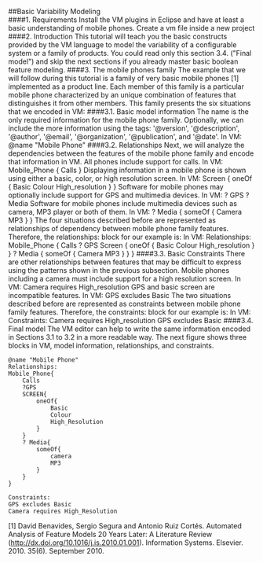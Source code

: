 ##Basic Variability Modeling  
####1. Requirements
    Install the VM plugins in Eclipse and have at least a basic understanding of mobile phones.
    Create a vm file inside a new project
####2. Introduction
This tutorial will teach you the basic constructs provided by the VM language to model the variability of a configurable system or a family of products. You could read only this section 3.4. ("Final model") and skip the next sections if you already master basic boolean feature modeling.
####3. The mobile phones family
The example that we will follow during this tutorial is a family of very basic mobile phones [1] implemented as a product line. Each member of this family is a particular mobile phone characterized by an unique combination of features that distinguishes it from other members. This family presents the six situations that we encoded in VM:
####3.1. Basic model information
The name is the only required information for the mobile phone family. Optionally, we can include the more information using the tags: '@version', '@description', '@author', '@email', '@organization', '@publication', and '@date'.
In VM: @name "Mobile Phone"
####3.2. Relationships
Next, we will analyze the dependencies between the features of the mobile phone family and encode that information in VM.
    All phones include support for calls.
In VM: Mobile_Phone { Calls }
    Displaying information in a mobile phone is shown using either a basic, color, or high resolution screen.
In VM: Screen { oneOf { Basic Colour High_resolution } }
    Software for mobile phones may optionally include support for GPS and multimedia devices.
In VM: ? GPS ? Media
    Software for mobile phones include multimedia devices such as camera, MP3 player or both of them.
In VM: ? Media { someOf { Camera MP3 } } The four situations described before are represented as relationships of dependency between mobile phone family features. Therefore, the relationships: block for our example is:
In VM: Relationships: Mobile_Phone { Calls ? GPS Screen { oneOf { Basic Colour High_resolution } } ? Media { someOf { Camera MP3 } } }
####3.3. Basic Constraints
There are other relationships between features that may be difficult to express using the patterns shown in the previous subsection.
    Mobile phones including a camera must include support for a high resolution screen.
In VM: Camera requires High_resolution
    GPS and basic screen are incompatible features.
In VM: GPS excludes Basic
The two situations described before are represented as constraints between mobile phone family features. Therefore, the constraints: block for our example is:
In VM: Constraints: Camera requires High_resolution GPS excludes Basic
####3.4. Final model
The VM editor can help to write the same information encoded in Sections 3.1 to 3.2 in a more readable way. The next figure shows three blocks in VM, model information, relationships, and constraints.
```vm
@name "Mobile Phone"
Relationships:
Mobile_Phone{
	Calls
	?GPS
	SCREEN{
		oneOf{
			Basic
			Colour
			High_Resolution
		}	
	}
	? Media{
		someOf{
			camera
			MP3
		}
	}
}

Constraints:
GPS excludes Basic
Camera requires High_Resolution
```
[1] David Benavides, Sergio Segura and Antonio Ruiz Cortés. Automated Analysis of Feature Models 20 Years Later: A Literature Review (http://dx.doi.org/10.1016/j.is.2010.01.001). Information Systems. Elsevier. 2010. 35(6). September 2010.